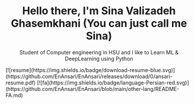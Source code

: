<div id="header" align="center">
  <h1>Hello there, I'm Sina Valizadeh Ghasemkhani (You can just call me Sina)</h1>
  <p>Student of Computer engineering in HSU and I like to Learn ML & DeepLearning using Python</p>
</div>
[![resume](https://img.shields.io/badge/download-resume-blue.svg)](https://github.com/EnAnsari/EnAnsari/releases/download/0/ansari-resume.pdf)
[![fa](https://img.shields.io/badge/language-Persian-red.svg)](https://github.com/EnAnsari/EnAnsari/blob/main/other-lang/README-FA.md)
